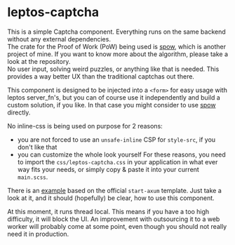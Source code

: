 # leptos-captcha

This is a simple Captcha component. Everything runs on the same backend without any external dependencies.  
The crate for the Proof of Work (PoW) being used is [spow](https://github.com/sebadob/spow), which is another project of
mine. If you want to know more about the algorithm, please take a look at the repository.  
No user input, solving weird puzzles, or anything like that is needed. This provides a way better UX than the
traditional captchas out there.

This component is designed to be injected into a `<form>` for easy usage with leptos server_fn's, but you
can of course use it independently and build a custom solution, if you like. In that case you might consider to use
[spow](https://github.com/sebadob/spow) directly.

No inline-css is being used on purpose for 2 reasons:
- you are not forced to use an `unsafe-inline` CSP for `style-src`, if you don't like that
- you can customize the whole look yourself
For these reasons, you need to import the `css/leptos-captcha.css` in your application in what ever way fits your needs,
or simply copy & paste it into your current `main.scss`.

There is an [example](https://github.com/sebadob/leptos-captcha/tree/main/examples/axum-example) based on the official
`start-axum` template. Just take a look at it, and it should (hopefully) be clear, how to use this component.

At this moment, it runs thread local. This means if you have a too high difficulty, it will block the UI.
An improvement with outsourcing it to a web worker will probably come at some point, even though you should not really
need it in production.